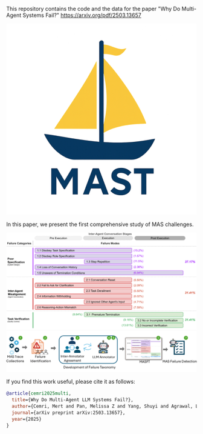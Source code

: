 

This repository contains the code and the data for the paper "Why Do Multi-Agent Systems Fail?" https://arxiv.org/pdf/2503.13657

![MAST Logo](assets/mast_logo_with_writing.png)

In this paper, we present the first comprehensive study of MAS challenges.

![A Taxonomy of MAS Failure Modes](assets/taxonomy_v11_cropped-1.png)
![Study Workflow](assets/arxiv_figure_v2_cropped-1.png)

If you find this work useful, please cite it as follows:

```bibtex
@article{cemri2025multi,
  title={Why Do Multi-Agent LLM Systems Fail?},
  author={Cemri, Mert and Pan, Melissa Z and Yang, Shuyi and Agrawal, Lakshya A and Chopra, Bhavya and Tiwari, Rishabh and Keutzer, Kurt and Parameswaran, Aditya and Klein, Dan and Ramchandran, Kannan and others},
  journal={arXiv preprint arXiv:2503.13657},
  year={2025}
}
```
